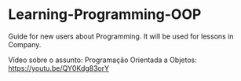 # Learning-Programming-OOP
Guide for new users about Programming. It will be used for lessons in Company.

Vídeo sobre o assunto: Programação Orientada a Objetos: https://youtu.be/QY0Kdg83orY

